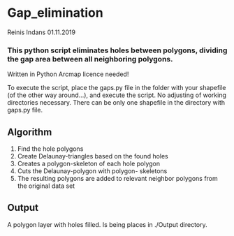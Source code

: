 # Gap_elimination
Reinis Indans
01.11.2019

### **This python script eliminates holes between polygons, dividing the gap area between all neighboring polygons.**

Written in Python
Arcmap licence needed!


To execute the script, place the gaps.py file in the folder with your shapefile (of the other way around...), and execute the script. 
No adjusting of working directories necessary.
There can be only one shapefile in the directory with gaps.py file.


## Algorithm

1. Find the hole polygons
2. Create Delaunay-triangles based on the found holes
3. Creates a polygon-skeleton of each hole polygon
4. Cuts the Delaunay-polygon with polygon- skeletons
5. The resulting polygons are added to relevant neighbor polygons from the original data set 

## Output

A polygon layer with holes filled. Is being places in ./Output directory.
